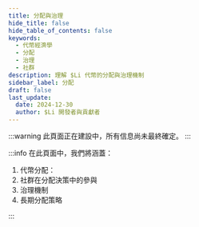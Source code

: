 ```yaml
---
title: 分配與治理
hide_title: false
hide_table_of_contents: false
keywords:
  - 代幣經濟學
  - 分配
  - 治理
  - 社群
description: 理解 $Li 代幣的分配與治理機制
sidebar_label: 分配
draft: false
last_update:
  date: 2024-12-30
  author: $Li 開發者與貢獻者
---
```


:::warning
此頁面正在建設中，所有信息尚未最終確定。
:::

:::info
在此頁面中，我們將涵蓋：

1. 代幣分配：
2. 社群在分配決策中的參與
3. 治理機制
4. 長期分配策略

:::
